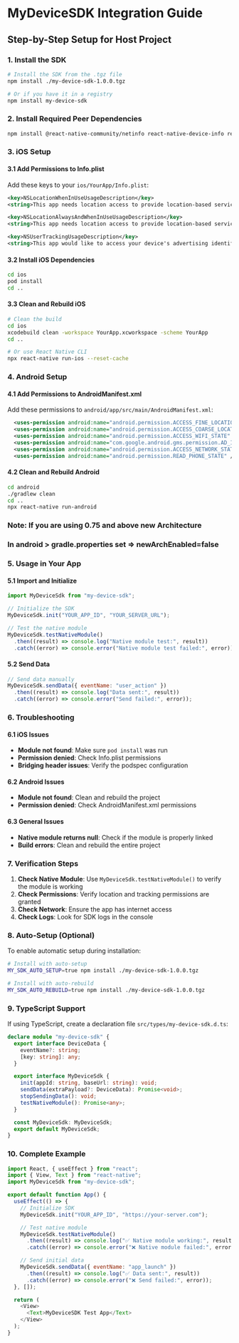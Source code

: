 # MyDeviceSDK Integration Guide

## Step-by-Step Setup for Host Project

### 1. Install the SDK

```bash
# Install the SDK from the .tgz file
npm install ./my-device-sdk-1.0.0.tgz

# Or if you have it in a registry
npm install my-device-sdk
```

### 2. Install Required Peer Dependencies

```bash
npm install @react-native-community/netinfo react-native-device-info react-native-permissions
```

### 3. iOS Setup

#### 3.1 Add Permissions to Info.plist

Add these keys to your `ios/YourApp/Info.plist`:

```xml
<key>NSLocationWhenInUseUsageDescription</key>
<string>This app needs location access to provide location-based services and analytics.</string>

<key>NSLocationAlwaysAndWhenInUseUsageDescription</key>
<string>This app needs location access to provide location-based services and analytics.</string>

<key>NSUserTrackingUsageDescription</key>
<string>This app would like to access your device's advertising identifier to provide personalized content and analytics.</string>
```

#### 3.2 Install iOS Dependencies

```bash
cd ios
pod install
cd ..
```

#### 3.3 Clean and Rebuild iOS

```bash
# Clean the build
cd ios
xcodebuild clean -workspace YourApp.xcworkspace -scheme YourApp
cd ..

# Or use React Native CLI
npx react-native run-ios --reset-cache
```

### 4. Android Setup

#### 4.1 Add Permissions to AndroidManifest.xml

Add these permissions to `android/app/src/main/AndroidManifest.xml`:

```xml
  <uses-permission android:name="android.permission.ACCESS_FINE_LOCATION" />
  <uses-permission android:name="android.permission.ACCESS_COARSE_LOCATION" />
  <uses-permission android:name="android.permission.ACCESS_WIFI_STATE" />
  <uses-permission android:name="com.google.android.gms.permission.AD_ID" />
  <uses-permission android:name="android.permission.ACCESS_NETWORK_STATE" />
  <uses-permission android:name="android.permission.READ_PHONE_STATE" />

```


#### 4.2 Clean and Rebuild Android

```bash
cd android
./gradlew clean
cd ..
npx react-native run-android
```


### Note: If you are using 0.75 and above new Architecture 
### In android > gradle.properties set => newArchEnabled=false

### 5. Usage in Your App

#### 5.1 Import and Initialize

```javascript
import MyDeviceSdk from "my-device-sdk";

// Initialize the SDK
MyDeviceSdk.init("YOUR_APP_ID", "YOUR_SERVER_URL");

// Test the native module
MyDeviceSdk.testNativeModule()
  .then((result) => console.log("Native module test:", result))
  .catch((error) => console.error("Native module test failed:", error));
```

#### 5.2 Send Data

```javascript
// Send data manually
MyDeviceSdk.sendData({ eventName: "user_action" })
  .then((result) => console.log("Data sent:", result))
  .catch((error) => console.error("Send failed:", error));
```

### 6. Troubleshooting

#### 6.1 iOS Issues

- **Module not found**: Make sure `pod install` was run
- **Permission denied**: Check Info.plist permissions
- **Bridging header issues**: Verify the podspec configuration

#### 6.2 Android Issues

- **Module not found**: Clean and rebuild the project
- **Permission denied**: Check AndroidManifest.xml permissions

#### 6.3 General Issues

- **Native module returns null**: Check if the module is properly linked
- **Build errors**: Clean and rebuild the entire project

### 7. Verification Steps

1. **Check Native Module**: Use `MyDeviceSdk.testNativeModule()` to verify the module is working
2. **Check Permissions**: Verify location and tracking permissions are granted
3. **Check Network**: Ensure the app has internet access
4. **Check Logs**: Look for SDK logs in the console

### 8. Auto-Setup (Optional)

To enable automatic setup during installation:

```bash
# Install with auto-setup
MY_SDK_AUTO_SETUP=true npm install ./my-device-sdk-1.0.0.tgz

# Install with auto-rebuild
MY_SDK_AUTO_REBUILD=true npm install ./my-device-sdk-1.0.0.tgz
```

### 9. TypeScript Support

If using TypeScript, create a declaration file `src/types/my-device-sdk.d.ts`:

```typescript
declare module "my-device-sdk" {
  export interface DeviceData {
    eventName?: string;
    [key: string]: any;
  }

  export interface MyDeviceSdk {
    init(appId: string, baseUrl: string): void;
    sendData(extraPayload?: DeviceData): Promise<void>;
    stopSendingData(): void;
    testNativeModule(): Promise<any>;
  }

  const MyDeviceSdk: MyDeviceSdk;
  export default MyDeviceSdk;
}
```

### 10. Complete Example

```javascript
import React, { useEffect } from "react";
import { View, Text } from "react-native";
import MyDeviceSdk from "my-device-sdk";

export default function App() {
  useEffect(() => {
    // Initialize SDK
    MyDeviceSdk.init("YOUR_APP_ID", "https://your-server.com");

    // Test native module
    MyDeviceSdk.testNativeModule()
      .then((result) => console.log("✅ Native module working:", result))
      .catch((error) => console.error("❌ Native module failed:", error));

    // Send initial data
    MyDeviceSdk.sendData({ eventName: "app_launch" })
      .then((result) => console.log("✅ Data sent:", result))
      .catch((error) => console.error("❌ Send failed:", error));
  }, []);

  return (
    <View>
      <Text>MyDeviceSDK Test App</Text>
    </View>
  );
}
```
